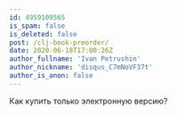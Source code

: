 ```yaml
---
id: 4959109565
is_spam: false
is_deleted: false
post: /clj-book-preorder/
date: 2020-06-18T17:00:26Z
author_fullname: 'Ivan Petrushin'
author_nickname: 'disqus_C7mNoVF37t'
author_is_anon: false
---
```


<p>Как купить только электронную версию?</p>
